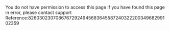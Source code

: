 You do not have permission to access this page If you have found this page in error, please contact support Reference:8260302307086767292494568364558724032220034968299102359